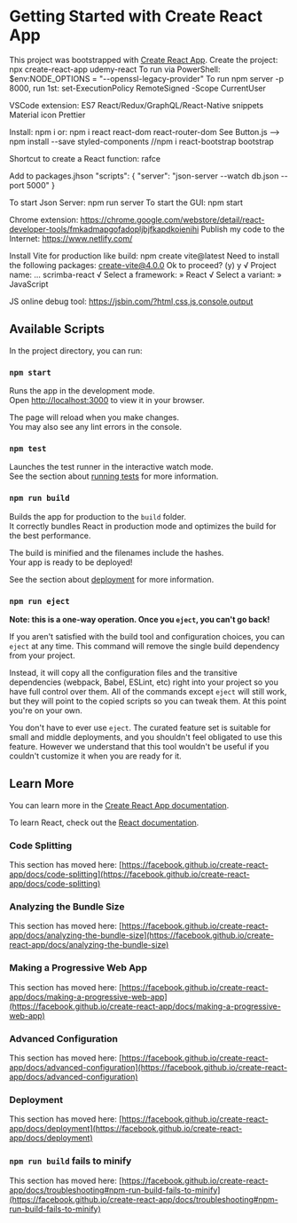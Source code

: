 # Getting Started with Create React App

This project was bootstrapped with [Create React App](https://github.com/facebook/create-react-app).
Create the project: npx create-react-app udemy-react
To run via PowerShell: $env:NODE_OPTIONS = "--openssl-legacy-provider"
To run npm server -p 8000, run 1st: set-ExecutionPolicy RemoteSigned -Scope CurrentUser

VSCode extension:
ES7 React/Redux/GraphQL/React-Native snippets
Material icon
Prettier

Install:
npm i or: npm i react react-dom react-router-dom
See Button.js --> npm install --save styled-components
//npm i react-bootstrap bootstrap

<string>Shortcut to create a React function: rafce</strong>

Add to packages.jhson
"scripts": {
"server": "json-server --watch db.json --port 5000"
}

To start Json Server: npm run server
To start the GUI: npm start

Chrome extension: https://chrome.google.com/webstore/detail/react-developer-tools/fmkadmapgofadopljbjfkapdkoienihi
Publish my code to the Internet: https://www.netlify.com/

Install Vite for production like build:
npm create vite@latest
Need to install the following packages:
create-vite@4.0.0
Ok to proceed? (y) y
√ Project name: ... scrimba-react
√ Select a framework: » React
√ Select a variant: » JavaScript

JS online debug tool: https://jsbin.com/?html,css,js,console,output

## Available Scripts

In the project directory, you can run:

### `npm start`

Runs the app in the development mode.\
Open [http://localhost:3000](http://localhost:3000) to view it in your browser.

The page will reload when you make changes.\
You may also see any lint errors in the console.

### `npm test`

Launches the test runner in the interactive watch mode.\
See the section about [running tests](https://facebook.github.io/create-react-app/docs/running-tests) for more information.

### `npm run build`

Builds the app for production to the `build` folder.\
It correctly bundles React in production mode and optimizes the build for the best performance.

The build is minified and the filenames include the hashes.\
Your app is ready to be deployed!

See the section about [deployment](https://facebook.github.io/create-react-app/docs/deployment) for more information.

### `npm run eject`

**Note: this is a one-way operation. Once you `eject`, you can't go back!**

If you aren't satisfied with the build tool and configuration choices, you can `eject` at any time. This command will remove the single build dependency from your project.

Instead, it will copy all the configuration files and the transitive dependencies (webpack, Babel, ESLint, etc) right into your project so you have full control over them. All of the commands except `eject` will still work, but they will point to the copied scripts so you can tweak them. At this point you're on your own.

You don't have to ever use `eject`. The curated feature set is suitable for small and middle deployments, and you shouldn't feel obligated to use this feature. However we understand that this tool wouldn't be useful if you couldn't customize it when you are ready for it.

## Learn More

You can learn more in the [Create React App documentation](https://facebook.github.io/create-react-app/docs/getting-started).

To learn React, check out the [React documentation](https://reactjs.org/).

### Code Splitting

This section has moved here: [https://facebook.github.io/create-react-app/docs/code-splitting](https://facebook.github.io/create-react-app/docs/code-splitting)

### Analyzing the Bundle Size

This section has moved here: [https://facebook.github.io/create-react-app/docs/analyzing-the-bundle-size](https://facebook.github.io/create-react-app/docs/analyzing-the-bundle-size)

### Making a Progressive Web App

This section has moved here: [https://facebook.github.io/create-react-app/docs/making-a-progressive-web-app](https://facebook.github.io/create-react-app/docs/making-a-progressive-web-app)

### Advanced Configuration

This section has moved here: [https://facebook.github.io/create-react-app/docs/advanced-configuration](https://facebook.github.io/create-react-app/docs/advanced-configuration)

### Deployment

This section has moved here: [https://facebook.github.io/create-react-app/docs/deployment](https://facebook.github.io/create-react-app/docs/deployment)

### `npm run build` fails to minify

This section has moved here: [https://facebook.github.io/create-react-app/docs/troubleshooting#npm-run-build-fails-to-minify](https://facebook.github.io/create-react-app/docs/troubleshooting#npm-run-build-fails-to-minify)
